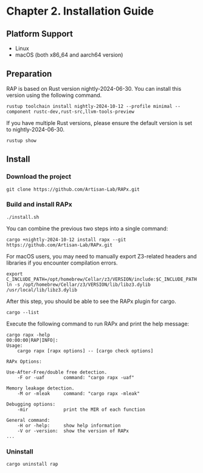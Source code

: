 # Chapter 2. Installation Guide

## Platform Support
* Linux
* macOS (both x86_64 and aarch64 version)

## Preparation
RAP is based on Rust version nightly-2024-06-30. You can install this version using the following command.
```shell
rustup toolchain install nightly-2024-10-12 --profile minimal --component rustc-dev,rust-src,llvm-tools-preview
```

If you have multiple Rust versions, please ensure the default version is set to nightly-2024-06-30.
```
rustup show
```

## Install
### Download the project
```shell
git clone https://github.com/Artisan-Lab/RAPx.git
```

### Build and install RAPx

```shell
./install.sh
```

You can combine the previous two steps into a single command:

```shell
cargo +nightly-2024-10-12 install rapx --git https://github.com/Artisan-Lab/RAPx.git
```

For macOS users, you may need to manually export Z3-related headers and libraries if you encounter compilation errors.
```
export C_INCLUDE_PATH=/opt/homebrew/Cellar/z3/VERSION/include:$C_INCLUDE_PATH
ln -s /opt/homebrew/Cellar/z3/VERSION/lib/libz3.dylib /usr/local/lib/libz3.dylib
```

After this step, you should be able to see the RAPx plugin for cargo.
```
cargo --list
```

Execute the following command to run RAPx and print the help message:
```
cargo rapx -help
00:00:00|RAP|INFO|: 
Usage:
    cargo rapx [rapx options] -- [cargo check options]

RAPx Options:

Use-After-Free/double free detection.
    -F or -uaf       command: "cargo rapx -uaf"

Memory leakage detection.
    -M or -mleak     command: "cargo rapx -mleak"

Debugging options:
    -mir             print the MIR of each function

General command: 
    -H or -help:     show help information
    -V or -version:  show the version of RAPx
...
```

### Uninstall
```
cargo uninstall rap
```
